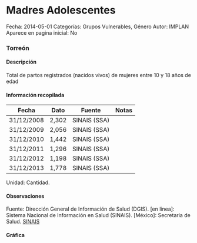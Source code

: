 Madres Adolescentes
=====

Fecha: 2014-05-01
Categorías: Grupos Vulnerables, Género
Autor: IMPLAN
Aparece en pagina inicial: No

### Torreón

#### Descripción

Total de partos registrados (nacidos vivos) de mujeres entre 10 y 18 años de edad

<!-- break -->

#### Información recopilada

<table class="table table-hover table-bordered matriz">
  <thead>
    <tr><th>Fecha</th><th>Dato</th><th>Fuente</th><th>Notas</th></tr>
  </thead>
  <tbody>
    <tr><td class="centrado">31/12/2008</td><td class="derecha">2,302</td><td>SINAIS (SSA)</td><td></td></tr>
    <tr><td class="centrado">31/12/2009</td><td class="derecha">2,056</td><td>SINAIS (SSA)</td><td></td></tr>
    <tr><td class="centrado">31/12/2010</td><td class="derecha">1,442</td><td>SINAIS (SSA)</td><td></td></tr>
    <tr><td class="centrado">31/12/2011</td><td class="derecha">1,296</td><td>SINAIS (SSA)</td><td></td></tr>
    <tr><td class="centrado">31/12/2012</td><td class="derecha">1,198</td><td>SINAIS (SSA)</td><td></td></tr>
    <tr><td class="centrado">31/12/2013</td><td class="derecha">1,778</td><td>SINAIS (SSA)</td><td></td></tr>
  </tbody>
</table>

Unidad: Cantidad.

#### Observaciones

Fuente: Dirección General de Información de Salud (DGIS). [en linea]: Sistema Nacional de Información en Salud (SINAIS). [México]: Secretaria de Salud. [SINAIS](http://www.sinais.salud.gob.mx)

#### Gráfica

<div id="Morriswzpjssta" class="grafica"></div>
<script>
new Morris.Line({
element: 'Morriswzpjssta',
data: [{ fecha: '2008-12-31', dato: 2302 },{ fecha: '2009-12-31', dato: 2056 },{ fecha: '2010-12-31', dato: 1442 },{ fecha: '2011-12-31', dato: 1296 },{ fecha: '2012-12-31', dato: 1198 },{ fecha: '2013-12-31', dato: 1778 }],
xkey: 'fecha',
ykeys: ['dato'],
labels: ['Dato'],
lineColors: ['#FF5B02'],
xLabelFormat: function(d) { return d.getDate()+'/'+(d.getMonth()+1)+'/'+d.getFullYear(); },
dateFormat: function(ts) { var d = new Date(ts); return d.getDate() + '/' + (d.getMonth() + 1) + '/' + d.getFullYear(); }
});
</script>
